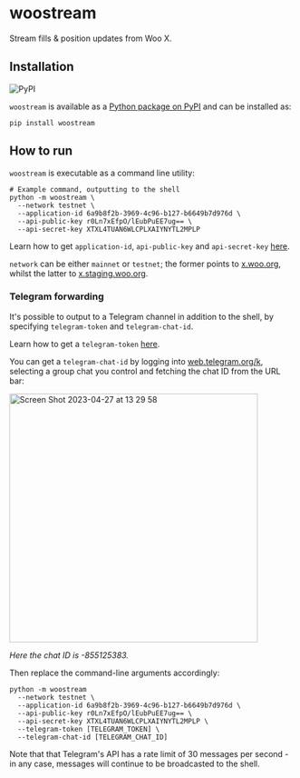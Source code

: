 # woostream

Stream fills & position updates from Woo X.

## Installation

![PyPI](https://img.shields.io/pypi/v/woostream)

`woostream` is available as a [Python package on PyPI](https://pypi.org/project/woostream) and can be installed as:

```
pip install woostream
```

## How to run

`woostream` is executable as a command line utility:

```shell
# Example command, outputting to the shell
python -m woostream \
  --network testnet \
  --application-id 6a9b8f2b-3969-4c96-b127-b6649b7d976d \
  --api-public-key r0Ln7xEfpO/lEubPuEE7ug== \
  --api-secret-key XTXL4TUAN6WLCPLXAIYNYTL2MPLP 
```

Learn how to get `application-id`, `api-public-key` and `api-secret-key` [here](https://support.woo.org/hc/en-001/articles/4410291152793--How-do-I-create-the-API-).

`network` can be either `mainnet` or `testnet`; the former points to [x.woo.org](x.woo.org), whilst the latter to [x.staging.woo.org](x.staging.woo.org).

### Telegram forwarding

It's possible to output to a Telegram channel in addition to the shell, by specifying `telegram-token` and `telegram-chat-id`.

Learn how to get a `telegram-token` [here](https://core.telegram.org/bots/tutorial#obtain-your-bot-token).

You can get a `telegram-chat-id` by logging into [web.telegram.org/k](https://web.telegram.org/k), selecting a group chat you control and fetching the chat ID from the URL bar:

<img width="438" alt="Screen Shot 2023-04-27 at 13 29 58" src="https://user-images.githubusercontent.com/28162761/234878545-41b2fd1d-eba4-4dcc-9c99-33e4508ba250.png">

*Here the chat ID is -855125383.*

Then replace the command-line arguments accordingly:

```shell
python -m woostream
  --network testnet \
  --application-id 6a9b8f2b-3969-4c96-b127-b6649b7d976d \
  --api-public-key r0Ln7xEfpO/lEubPuEE7ug== \
  --api-secret-key XTXL4TUAN6WLCPLXAIYNYTL2MPLP \
  --telegram-token [TELEGRAM_TOKEN] \
  --telegram-chat-id [TELEGRAM_CHAT_ID]
```

Note that that Telegram's API has a rate limit of 30 messages per second - in any case, messages will continue to be broadcasted to the shell.
